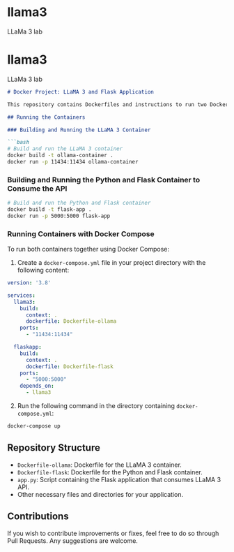 # llama3
LLaMa 3  lab



# llama3
LLaMa 3  lab



```markdown
# Docker Project: LLaMA 3 and Flask Application

This repository contains Dockerfiles and instructions to run two Docker containers: one for LLaMA 3 and another for a Python application with Flask that consumes the API exposed by LLaMA 3.

## Running the Containers

### Building and Running the LLaMA 3 Container

```bash
# Build and run the LLaMA 3 container
docker build -t ollama-container .
docker run -p 11434:11434 ollama-container
```

### Building and Running the Python and Flask Container to Consume the API

```bash
# Build and run the Python and Flask container
docker build -t flask-app .
docker run -p 5000:5000 flask-app
```

### Running Containers with Docker Compose

To run both containers together using Docker Compose:

1. Create a `docker-compose.yml` file in your project directory with the following content:

```yaml
version: '3.8'

services:
  llama3:
    build:
      context: .
      dockerfile: Dockerfile-ollama
    ports:
      - "11434:11434"

  flaskapp:
    build:
      context: .
      dockerfile: Dockerfile-flask
    ports:
      - "5000:5000"
    depends_on:
      - llama3
```

2. Run the following command in the directory containing `docker-compose.yml`:

```bash
docker-compose up
```

## Repository Structure

- `Dockerfile-ollama`: Dockerfile for the LLaMA 3 container.
- `Dockerfile-flask`: Dockerfile for the Python and Flask container.
- `app.py`: Script containing the Flask application that consumes LLaMA 3 API.
- Other necessary files and directories for your application.

## Contributions

If you wish to contribute improvements or fixes, feel free to do so through Pull Requests. Any suggestions are welcome.


